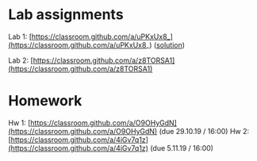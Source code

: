 # Lab assignments

Lab 1: [https://classroom.github.com/a/uPKxUx8_](https://classroom.github.com/a/uPKxUx8_) ([solution](https://github.com/TP1-HHU/lab1))

Lab 2: [https://classroom.github.com/a/z8TORSA1](https://classroom.github.com/a/z8TORSA1)

# Homework

Hw 1: [https://classroom.github.com/a/O9OHyGdN](https://classroom.github.com/a/O9OHyGdN) (due 29.10.19 / 16:00)
Hw 2: [https://classroom.github.com/a/4iGv7q1z](https://classroom.github.com/a/4iGv7q1z) (due 5.11.19 / 16:00)
 
